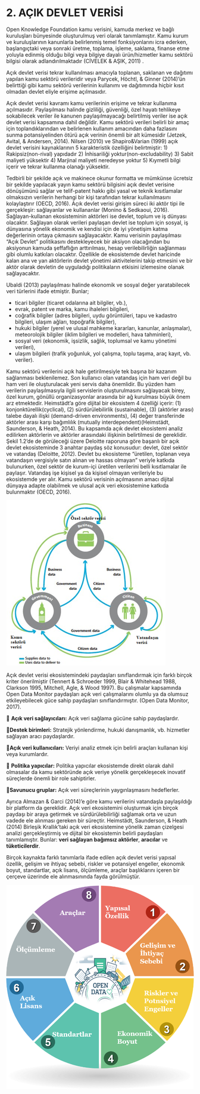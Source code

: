# 2. AÇIK DEVLET VERİSİ

Open Knowledge Foundation kamu verisini, kamuda merkez ve bağlı kuruluşları bünyesinde oluşturulmuş veri olarak tanımlamıştır. Kamu kurum ve kuruluşlarının kanunlarla belirlenmiş temel fonksiyonlarını icra ederken, başlangıçtaki veya sonraki üretme, toplama, işleme, saklama, finanse etme yoluyla edinmiş olduğu bilgi veya bilgiye dayalı ürün/hizmetler kamu sektörü bilgisi olarak adlandırılmaktadır \(CİVELEK & AŞIK, 2011\) .

Açık devlet verisi tekrar kullanılması amacıyla toplanan, saklanan ve dağıtımı yapılan kamu sektörü verileridir veya Parycek, Höchtl, & Ginner \(2014\)’ün belirttiği gibi kamu sektörü verilerinin kullanımı ve dağıtımında hiçbir kısıt olmadan devlet eliyle erişime açılmasıdır.

Açık devlet verisi kavramı kamu verilerinin erişime ve tekrar kullanıma açılmasıdır. Paylaşılması halinde gizliliği, güvenliği, özel hayatı tehlikeye sokabilecek veriler ile kanunen paylaşılmayacağı belirtilmiş veriler ise açık devlet verisi kapsamına dahil değildir. Kamu sektörü verileri belirli bir amaç için toplandıklarından ve belirlenen kullanım amacından daha fazlasını sunma potansiyelinden ötürü açık verinin önemli bir alt kümesidir \(Jetzek, Avital, & Andersen, 2014\).  Nilsen \(2010\) ve Shapiro&Varian \(1999\) açık devlet verisini kaynaklarının 5 karakteristik özelliğini belirtmiştir: 1\) Rakipsiz\(non-rival\) yapıdadır 2\) İnhisariliği yoktur\(non-excludability\) 3\) Sabit maliyeti yüksektir 4\) Marjinal maliyeti neredeyse yoktur 5\) Kıymetli bilgi içerir ve tekrar kullanma olanağı yüksektir.

Tedbirli bir şekilde açık ve makinece okunur formatta ve mümkünse ücretsiz bir şekilde yapılacak yayın kamu sektörü bilgisini açık devlet verisine dönüşümünü sağlar ve telif-patent hakkı gibi yasal ve teknik kısıtlamalar olmaksızın verilerin herhangi bir kişi tarafından tekrar kullanılmasını kolaylaştırır \(OECD, 2016\). Açık devlet verisi girişim süreci iki aktör tipi ile gerçekleşir: sağlayanlar ve kullananlar \(Monino & Sedkaoui, 2016\). Sağlayan-kullanan ekosisteminin aktörleri ise devlet, toplum ve iş dünyası olacaktır. Sağlayan olarak verileri paylaşan devlet ise toplum için sosyal, iş dünyasına yönelik ekonomik ve  kendisi için de iyi yönetişim katma değerlerinin ortaya çıkmasını sağlayacaktır. Kamu verisinin paylaşılması “Açık Devlet” politikasını destekleyecek bir aksiyon olacağından bu aksiyonun kamuda şeffaflığın arttırılması, hesap verilebilirliğin sağlanması gibi olumlu katkıları olacaktır. Özellikle de ekosistemde devlet haricinde kalan ana ve yan aktörlerin devlet yönetimi aktivitelerini takip etmesini ve bir aktör olarak devletin de uyguladığı politikaların etkisini izlemesine olanak sağlayacaktır.

Ubaldi \(2013\) paylaşılması halinde ekonomik ve sosyal değer yaratabilecek veri türlerini ifade etmiştir. Bunlar;

* ticari bilgiler \(ticaret odalarına ait bilgiler, vb.\), 
* evrak, patent ve marka, kamu ihaleleri bilgileri, 
* coğrafik bilgiler \(adres bilgileri, uydu görüntüleri, tapu ve kadastro bilgileri, ulaşım ağları, topoğrafik bilgiler\), 
* hukuki bilgiler \(yerel ve ulusal mahkeme kararları, kanunlar, anlaşmalar\), meteorolojik bilgiler \(iklim bilgileri ve modelleri, hava tahminleri\), 
* sosyal veri \(ekonomik, işsizlik, sağlık, toplumsal ve kamu yönetimi verileri\),
* ulaşım bilgileri \(trafik yoğunluk, yol çalışma, toplu taşıma, araç kayıt, vb. veriler\).

Kamu sektörü verilerini açık hale getirilmesiyle tek başına bir kazanım sağlanması beklenilemez. Son kullanıcı olan vatandaş için ham veri değil bu ham veri ile oluşturulacak yeni servis daha önemlidir. Bu yüzden ham verilerin paylaşılmasıyla ilgili servislerin oluşturulmasını sağlayacak birey, özel kurum, gönüllü organizasyonlar arasında bir ağ kurulması büyük önem arz etmektedir. Heimstädt’a göre dijital bir ekosistem 4 özelliği içerir: \(1\) konjonktürellik\(cyclical\), \(2\) sürdürülebilirlik \(sustainable\), \(3\) \(aktörler arası\) talebe dayalı ilişki \(demand-driven environments\), \(4\) değer transferinde aktörler arası karşı bağımlılık \(mutually interdependent\)\(Heimstädt, Saunderson, & Heath, 2014\). Bu kapsamda açık devlet ekosistemi analiz edilirken aktörlerin ve aktörler arasındaki ilişkinin belirtilmesi de gereklidir. Şekil 1.2’de de görüleceği üzere Deloitte raporuna göre başarılı bir açık devlet ekosisteminde 3 anahtar paydaş söz konusudur: devlet, özel sektör ve vatandaş \(Deloitte, 2012\). Devlet bu ekosisteme “üretilen, toplanan veya vatandaşın vergisiyle satın alınan ve hassas olmayan” veriyle katkıda bulunurken, özel sektör de kurum-içi üretilen verilerini belli kısıtlamalar ile paylaşır. Vatandaş işe kişisel ya da kişisel olmayan verileriyle bu ekosistemde yer alır. Kamu sektörü verisinin açılmasının amacı dijital dünyaya adapte olabilmek ve ulusal açık veri ekosistemine katkıda bulunmaktır \(OECD, 2016\).

 

![&#x15E;ekil 2 Deloitte - A&#xE7;&#x131;k veri ekosistemi ve payda&#x15F;lar&#x131;](../.gitbook/assets/3%20%281%29.png)

Açık devlet verisi ekosistemindeki paydaşları sınıflandırmak için farklı birçok kriter önerilmiştir \(Tennert & Schroeder 1999, Blair & Whitehead 1988, Clarkson 1995, Mitchell, Agle, & Wood 1997\). Bu çalışmalar kapsamında Open Data Monitor paydaşları açık veri çalışmalarını olumlu ya da olumsuz etkileyebilecek güce sahip paydaşları sınıflandırmıştır. \(Open Data Monitor, 2017\).

🔰 **Açık veri sağlayıcıları:** Açık veri sağlama gücüne sahip paydaşlardır.

🔰**Destek birimleri:** Stratejik yönlendirme, hukuki danışmanlık, vb. hizmetler sağlayan aracı paydaşlardır.     

🔰**Açık veri kullanıcıları:** Veriyi analiz etmek için belirli araçları kullanan kişi veya kurumlardır.

🔰 **Politika yapıcılar:** Politika yapıcılar ekosistemde direkt olarak dahil olmasalar da kamu sektöründe açık veriye yönelik gerçekleşecek inovatif süreçlerde önemli bir role sahiptirler.

🔰**Savunucu gruplar:** Açık veri süreçlerinin yaygınlaşmasını hedeflerler.

Ayrıca Almazan & Garci \(2014\)’e göre kamu verilerini vatandaşla paylaşıldığı bir platform da gereklidir. Açık veri ekosistemini oluşturmak için birçok paydaşı bir araya getirmek ve sürdürülebilirliği sağlamak orta ve uzun vadede ele alınması gereken bir süreçtir. Heimstädt, Saunderson, & Heath \(2014\) Birleşik Krallık’taki açık veri ekosistemine yönelik zaman çizelgesi analizi gerçekleştirmiş ve dijital bir ekosistemin belirli paydaşları tanımlamıştır. Bunlar: **veri sağlayan bağımsız aktörler**, **aracılar** ve **tüketicilerdir**.

Birçok kaynakta farklı tanımlarla ifade edilen açık devlet verisi  yapısal özellik, gelişim ve ihtiyaç sebebi, riskler ve potansiyel engeller, ekonomik boyut, standartlar, açık lisans, ölçümleme, araçlar başlıklarını içeren bir çerçeve üzerinde ele alınmasınında fayda görülmüştür.

![](../.gitbook/assets/3.png)

